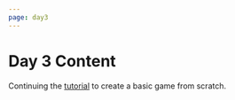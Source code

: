 ```yaml
---
page: day3
---
```


# Day 3 Content

Continuing the [tutorial](https://unity3d.com/learn/tutorials/s/roll-ball-tutorial) to create a basic game from scratch.